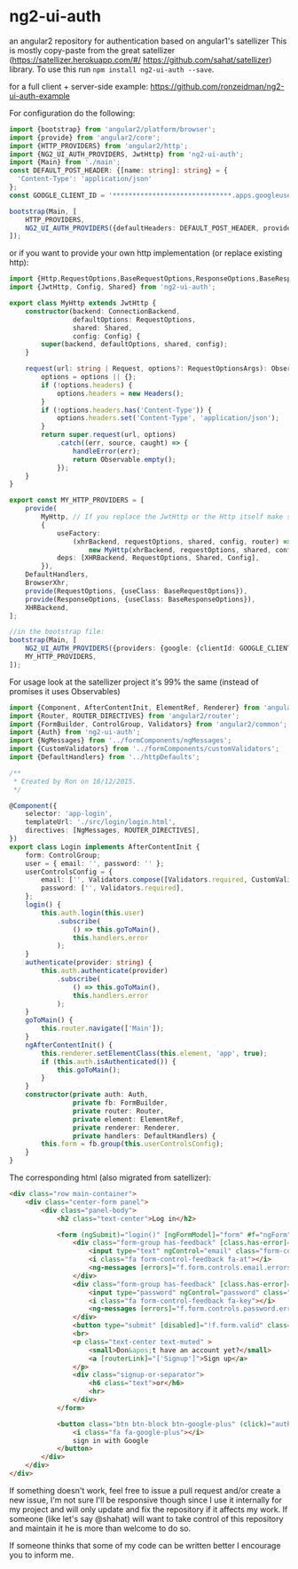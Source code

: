 # ng2-ui-auth
an angular2 repository for authentication based on angular1's satellizer
This is mostly copy-paste from the great satellizer (https://satellizer.herokuapp.com/#/ https://github.com/sahat/satellizer) library.
To use this run `npm install ng2-ui-auth --save`.

for a full client + server-side example: https://github.com/ronzeidman/ng2-ui-auth-example

For configuration do the following:
```typescript
import {bootstrap} from 'angular2/platform/browser';
import {provide} from 'angular2/core';
import {HTTP_PROVIDERS} from 'angular2/http';
import {NG2_UI_AUTH_PROVIDERS, JwtHttp} from 'ng2-ui-auth';
import {Main} from './main';
const DEFAULT_POST_HEADER: {[name: string]: string} = {
  'Content-Type': 'application/json'
};
const GOOGLE_CLIENT_ID = '******************************.apps.googleusercontent.com';

bootstrap(Main, [
    HTTP_PROVIDERS,
    NG2_UI_AUTH_PROVIDERS({defaultHeaders: DEFAULT_POST_HEADER, providers: {google: {clientId: GOOGLE_CLIENT_ID}}}),
]);
```
or if you want to provide your own http implementation (or replace existing http):
```typescript
import {Http,RequestOptions,BaseRequestOptions,ResponseOptions,BaseResponseOptions,BrowserXhr,XHRBackend} from 'angular2/http';
import {JwtHttp, Config, Shared} from 'ng2-ui-auth';

export class MyHttp extends JwtHttp {
    constructor(backend: ConnectionBackend,
                defaultOptions: RequestOptions,
                shared: Shared,
                config: Config) {
        super(backend, defaultOptions, shared, config);
    }

    request(url: string | Request, options?: RequestOptionsArgs): Observable<Response> {
        options = options || {};
        if (!options.headers) {
            options.headers = new Headers();
        }
        if (!options.headers.has('Content-Type')) {
            options.headers.set('Content-Type', 'application/json');
        }
        return super.request(url, options)
            .catch((err, source, caught) => {
                handleError(err);
                return Observable.empty();
            });
    }
}

export const MY_HTTP_PROVIDERS = [
    provide(
        MyHttp, // If you replace the JwtHttp or the Http itself make sure you are not changing the response type since NG2_UI_AUTH_PROVIDERS is using JwtHttp and expects the default response type
        {
            useFactory:
                (xhrBackend, requestOptions, shared, config, router) =>
                    new MyHttp(xhrBackend, requestOptions, shared, config),
            deps: [XHRBackend, RequestOptions, Shared, Config],
        }),
    DefaultHandlers,
    BrowserXhr,
    provide(RequestOptions, {useClass: BaseRequestOptions}),
    provide(ResponseOptions, {useClass: BaseResponseOptions}),
    XHRBackend,
];

//in the bootstrap file:
bootstrap(Main, [
    NG2_UI_AUTH_PROVIDERS({providers: {google: {clientId: GOOGLE_CLIENT_ID}}}),
    MY_HTTP_PROVIDERS,
]);
```


For usage look at the satellizer project it's 99% the same (instead of promises it uses Observables)

```typescript
import {Component, AfterContentInit, ElementRef, Renderer} from 'angular2/core';
import {Router, ROUTER_DIRECTIVES} from 'angular2/router';
import {FormBuilder, ControlGroup, Validators} from 'angular2/common';
import {Auth} from 'ng2-ui-auth';
import {NgMessages} from '../formComponents/ngMessages';
import {CustomValidators} from '../formComponents/customValidators';
import {DefaultHandlers} from '../httpDefaults';

/**
 * Created by Ron on 18/12/2015.
 */

@Component({
    selector: 'app-login',
    templateUrl: './src/login/login.html',
    directives: [NgMessages, ROUTER_DIRECTIVES],
})
export class Login implements AfterContentInit {
    form: ControlGroup;
    user = { email: '', password: '' };
    userControlsConfig = {
        email: ['', Validators.compose([Validators.required, CustomValidators.email])],
        password: ['', Validators.required],
    };
    login() {
        this.auth.login(this.user)
            .subscribe(
                () => this.goToMain(),
                this.handlers.error
            );
    }
    authenticate(provider: string) {
        this.auth.authenticate(provider)
            .subscribe(
                () => this.goToMain(),
                this.handlers.error
            );
    }
    goToMain() {
        this.router.navigate(['Main']);
    }
    ngAfterContentInit() {
        this.renderer.setElementClass(this.element, 'app', true);
        if (this.auth.isAuthenticated()) {
            this.goToMain();
        }
    }
    constructor(private auth: Auth,
                private fb: FormBuilder,
                private router: Router,
                private element: ElementRef,
                private renderer: Renderer,
                private handlers: DefaultHandlers) {
        this.form = fb.group(this.userControlsConfig);
    }
}
```

The corresponding html (also migrated from satellizer):
```html
<div class="row main-container">
    <div class="center-form panel">
        <div class="panel-body">
            <h2 class="text-center">Log in</h2>

            <form (ngSubmit)="login()" [ngFormModel]="form" #f="ngForm">
                <div class="form-group has-feedback" [class.has-error]="f.form.controls.email.dirty && !f.form.controls.email.valid">
                    <input type="text" ngControl="email" class="form-control input-lg" [(ngModel)]="user.email" placeholder="Email" autofocus>
                    <i class="fa form-control-feedback fa-at"></i>
                    <ng-messages [errors]="f.form.controls.email.errors"></ng-messages>
                </div>
                <div class="form-group has-feedback" [class.has-error]="f.form.controls.password.dirty && !f.form.controls.password.valid">
                    <input type="password" ngControl="password" class="form-control input-lg" [(ngModel)]="user.password" placeholder="Password">
                    <i class="fa form-control-feedback fa-key"></i>
                    <ng-messages [errors]="f.form.controls.password.errors"></ng-messages>
                </div>
                <button type="submit" [disabled]="!f.form.valid" class="btn btn-lg btn-block btn-success">Log in</button>
                <br>
                <p class="text-center text-muted" >
                    <small>Don&apos;t have an account yet?</small>
                    <a [routerLink]="['Signup']">Sign up</a>
                </p>
                <div class="signup-or-separator">
                    <h6 class="text">or</h6>
                    <hr>
                </div>
            </form>

            <button class="btn btn-block btn-google-plus" (click)="authenticate('google')">
                <i class="fa fa-google-plus"></i>
                sign in with Google
            </button>
        </div>
    </div>
</div>
```

If something doesn't work, feel free to issue a pull request and/or create a new issue, I'm not sure I'll be responsive though since I use it internally for my project and will only update and fix the repository if it affects my work.
If someone (like let's say @shahat) will want to take control of this repository and maintain it he is more than welcome to do so.

If someone thinks that some of my code can be written better I encourage you to inform me.
